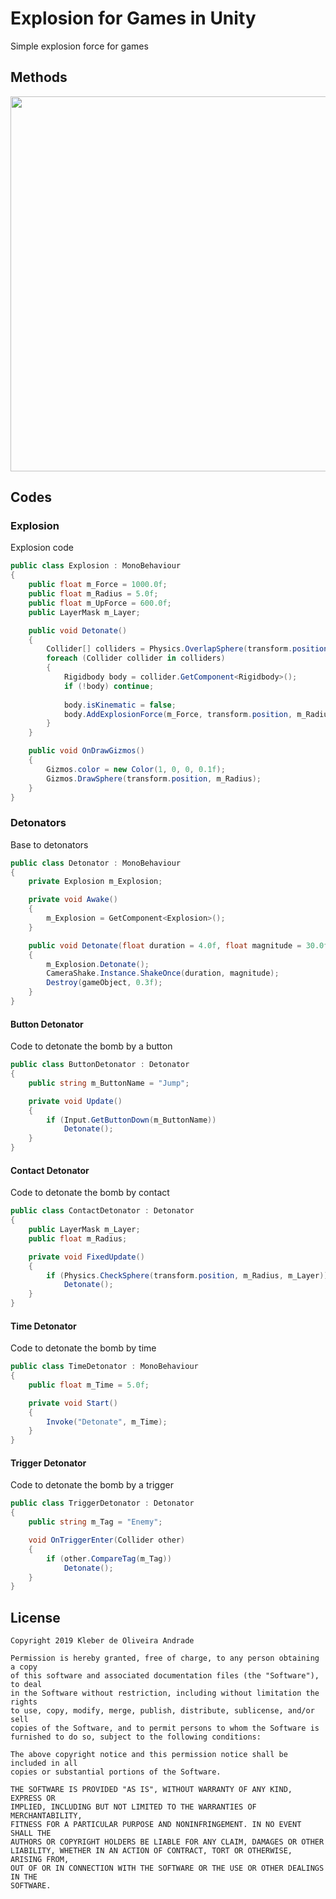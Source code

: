 # Explosion for Games in Unity

Simple explosion force for games

## Methods

<p align="center">
  <img width="600" src="Images/explosion.gif">
</p>

## Codes

### Explosion

Explosion code

```csharp
public class Explosion : MonoBehaviour
{
    public float m_Force = 1000.0f;
    public float m_Radius = 5.0f;
    public float m_UpForce = 600.0f;
    public LayerMask m_Layer;

    public void Detonate()
    {
        Collider[] colliders = Physics.OverlapSphere(transform.position, m_Radius, m_Layer);
        foreach (Collider collider in colliders)
        {
            Rigidbody body = collider.GetComponent<Rigidbody>();
            if (!body) continue;
            
            body.isKinematic = false;
            body.AddExplosionForce(m_Force, transform.position, m_Radius, m_UpForce);
        }
    }

    public void OnDrawGizmos()
    {
        Gizmos.color = new Color(1, 0, 0, 0.1f);
        Gizmos.DrawSphere(transform.position, m_Radius);
    }
}
```

### Detonators

Base to detonators

```csharp
public class Detonator : MonoBehaviour
{
    private Explosion m_Explosion;

    private void Awake()
    {
        m_Explosion = GetComponent<Explosion>();
    }

    public void Detonate(float duration = 4.0f, float magnitude = 30.0f)
    {
        m_Explosion.Detonate();
        CameraShake.Instance.ShakeOnce(duration, magnitude);
        Destroy(gameObject, 0.3f);
    }
}
```

#### Button Detonator

Code to detonate the bomb by a button

```csharp
public class ButtonDetonator : Detonator
{
    public string m_ButtonName = "Jump";

    private void Update()
    {
        if (Input.GetButtonDown(m_ButtonName))
            Detonate();
    }
}
```

#### Contact Detonator

Code to detonate the bomb by contact

```csharp
public class ContactDetonator : Detonator
{
    public LayerMask m_Layer;
    public float m_Radius;

    private void FixedUpdate()
    {
        if (Physics.CheckSphere(transform.position, m_Radius, m_Layer))
            Detonate();
    }
}
```

#### Time Detonator

Code to detonate the bomb by time

```csharp
public class TimeDetonator : MonoBehaviour
{
    public float m_Time = 5.0f;

    private void Start()
    {
        Invoke("Detonate", m_Time);
    }
}
```

#### Trigger Detonator

Code to detonate the bomb by a trigger

```csharp
public class TriggerDetonator : Detonator
{
    public string m_Tag = "Enemy";

    void OnTriggerEnter(Collider other)
    {
        if (other.CompareTag(m_Tag))
            Detonate();
    }
}
```

## License

    Copyright 2019 Kleber de Oliveira Andrade
    
    Permission is hereby granted, free of charge, to any person obtaining a copy
    of this software and associated documentation files (the "Software"), to deal
    in the Software without restriction, including without limitation the rights
    to use, copy, modify, merge, publish, distribute, sublicense, and/or sell
    copies of the Software, and to permit persons to whom the Software is
    furnished to do so, subject to the following conditions:
    
    The above copyright notice and this permission notice shall be included in all
    copies or substantial portions of the Software.
    
    THE SOFTWARE IS PROVIDED "AS IS", WITHOUT WARRANTY OF ANY KIND, EXPRESS OR
    IMPLIED, INCLUDING BUT NOT LIMITED TO THE WARRANTIES OF MERCHANTABILITY,
    FITNESS FOR A PARTICULAR PURPOSE AND NONINFRINGEMENT. IN NO EVENT SHALL THE
    AUTHORS OR COPYRIGHT HOLDERS BE LIABLE FOR ANY CLAIM, DAMAGES OR OTHER
    LIABILITY, WHETHER IN AN ACTION OF CONTRACT, TORT OR OTHERWISE, ARISING FROM,
    OUT OF OR IN CONNECTION WITH THE SOFTWARE OR THE USE OR OTHER DEALINGS IN THE
    SOFTWARE.
